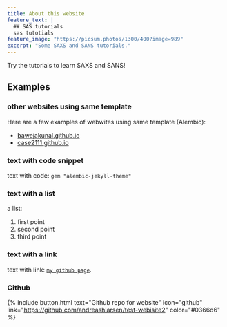 ```yaml
---
title: About this website
feature_text: |
  ## SAS tutorials
  sas tutotials
feature_image: "https://picsum.photos/1300/400?image=989"
excerpt: "Some SAXS and SANS tutorials."
---
```


Try the tutorials to learn SAXS and SANS!

## Examples

### other websites using same template 

Here are a few examples of webwites using same template (Alembic):

- [bawejakunal.github.io](https://bawejakunal.github.io/)
- [case2111.github.io](https://case2111.github.io/)

### text with code snippet

text with code: `gem "alembic-jekyll-theme"` 

### text with a list

a list:    
1. first point    
2. second point    
3. third point    

### text with a link

text with link: [`my github page`](https://github.com/andraeshlarsen).

### Github

{% include button.html text="Github repo for website" icon="github" link="https://github.com/andreashlarsen/test-webisite2" color="#0366d6" %} 

